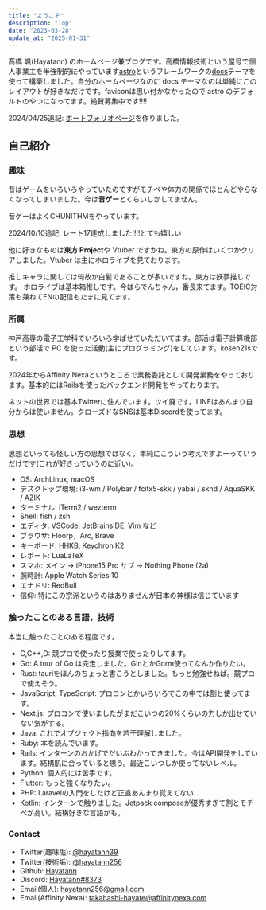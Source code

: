 ```yaml
---
title: "ようこそ"
description: "Top"
date: "2023-03-28"
update_at: "2025-01-31"
---
```


髙橋 颯(Hayatann) のホームページ兼ブログです。高橋情報技術という屋号で個人事業主を~~半強制的に~~やっています[astro](https://astro.build/)というフレームワークの[docs](https://github.com/withastro/astro/tree/latest/examples/docs?on=github)テーマを使って構築しました。自分のホームページなのに docs テーマなのは単純にこのレイアウトが好きなだけです。faviconは思い付かなかったので astro のデフォルトのやつになってます。絶賛募集中です!!!!

2024/04/25追記: [ポートフォリオページ](portfolio)を作りました。

## 自己紹介

### 趣味

昔はゲームをいろいろやっていたのですがモチベや体力の関係でほとんどやらなくなってしまいました。今は**音ゲー**とくらいしかしてません。

音ゲーはよくCHUNITHMをやっています。

2024/10/10追記: レート17達成しました!!!!とても嬉しい

他に好きなものは**東方 Project**や Vtuber ですかね。東方の原作はいくつかクリアしました。Vtuber は主にホロライブを見ております。

推しキャラに関しては何故か白髪であることが多いですね。東方は妖夢推しです。
ホロライブは基本箱推しです。今はらでんちゃん，番長来てます。TOEIC対策も兼ねてENの配信もたまに見てます。

### 所属

神戸高専の電子工学科でいろいろ学ばせていただいてます。部活は電子計算機部という部活で PC を使った活動(主にプログラミング)をしています。kosen21sです。

2024年からAffinity Nexaというところで業務委託として開発業務をやっております。基本的にはRailsを使ったバックエンド開発をやっております。

ネットの世界では基本Twitterに住んでいます。ツイ廃です。LINEはあんまり自分からは使いません。クローズドなSNSは基本Discordを使ってます。

### 思想

思想といっても怪しい方の思想ではなく，単純にこういう考えですよーっていうだけです(これが好きっていうのに近い)。

- OS: ArchLinux, macOS
- デスクトップ環境: i3-wm / Polybar / fcitx5-skk / yabai / skhd / AquaSKK / AZIK
- ターミナル: iTerm2 / wezterm
- Shell: fish / zsh
- エディタ: VSCode, JetBrainsIDE, Vim など
- ブラウザ: Floorp，Arc, Brave
- キーボード: HHKB, Keychron K2
- レポート: LuaLaTeX
- スマホ: メイン → iPhone15 Pro サブ → Nothing Phone (2a)
- 腕時計: Apple Watch Series 10
- エナドリ: RedBull
- 信仰: 特にこの宗派というのはありませんが日本の神様は信じています

### 触ったことのある言語，技術

本当に触ったことのある程度です。

- C,C++,D: 競プロで使ったり授業で使ったりしてます。
- Go: A tour of Go は完走しました。GinとかGorm使ってなんか作りたい。
- Rust: tauriをほんのちょっと書こうとしました。もっと勉強せねば。竸プロで使えそう。
- JavaScript, TypeScript: プロコンとかいろいろでこの中では割と使ってます。
- Next.js: プロコンで使いましたがまだこいつの20%くらいの力しか出せていない気がする。
- Java: これでオブジェクト指向を若干理解しました。
- Ruby: 本を読んでいます。
- Rails: インターンのおかげでだいぶわかってきました。今はAPI開発をしています。結構肌に合っていると思う。最近こいつしか使ってないレベル。
- Python: 個人的には苦手です。
- Flutter: もっと強くなりたい。
- PHP: Laravelの入門をしたけど正直あんまり覚えてない...
- Kotlin: インターンで触りました。Jetpack composeが優秀すぎて割とモチベが高い。結構好きな言語かも。

### Contact

- Twitter(趣味垢): [@hayatann39](https://twitter.com/hayatann39)
- Twitter(技術垢): [@hayatann256](https://twitter.com/hayatann256)
- Github: [Hayatann](https://github.com/Hayatann)
- Discord: [Hayatann#8373](discordapp.com/users/408963028684374016)
- Email(個人): hayatann256@gmail.com
- Email(Affinity Nexa): takahashi-hayate@affinitynexa.com
